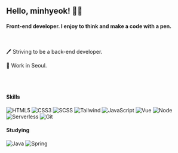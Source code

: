 ## Hello, minhyeok! 👋🏽
#### Front-end developer. I enjoy to think and make a code with a pen.
<br />
<p>🖊 Striving to be a back-end developer.</p>
<p>🏢 Work in Seoul.</p>

<br />
<br />

#### Skills
![HTML5](https://img.shields.io/badge/-HTML5-red?style=flat&logo=html5&logoColor=ffffff)
![CSS3](https://img.shields.io/badge/-CSS3-blue?style=flat&logo=css3)
![SCSS](https://img.shields.io/badge/-SCSS-ff69b4?style=flat&logo=sass&logoColor=ffffff)
![Tailwind](https://img.shields.io/badge/-Tailwind-blue?style=flat&logo=TailwindCSS)
![JavaScript](https://img.shields.io/badge/-JavaScript-yellow?style=flat&logo=javascript)
![Vue](https://img.shields.io/badge/-Vue.js-green?style=flat&logo=vue.js)
![Node](https://img.shields.io/badge/-Node.js-green?style=flat&logo=node.js&logoColor=ffffff)
![Serverless](https://img.shields.io/badge/-Serverless-red?style=flat&logo=serverless)
![Git](https://img.shields.io/badge/-Git-white?style=flat&logo=git)

#### Studying
![Java](https://img.shields.io/badge/-Java-white?style=flat&logo=java&logoColor=ff0000)
![Spring](https://img.shields.io/badge/-Spring-green?style=flat&logo=spring&logoColor=ffffff)

<!--
**mahns1201/mahns1201** is a ✨ _special_ ✨ repository because its `README.md` (this file) appears on your GitHub profile.

Here are some ideas to get you started:

- 🔭 I’m currently working on ...
- 🌱 I’m currently learning ...
- 👯 I’m looking to collaborate on ...
- 🤔 I’m looking for help with ...
- 💬 Ask me about ...
- 📫 How to reach me: ...
- 😄 Pronouns: ...
- ⚡ Fun fact: ...
-->
